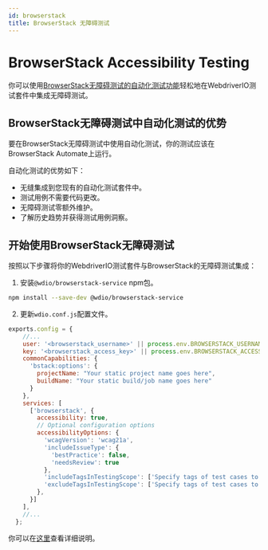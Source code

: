 ```yaml
---
id: browserstack
title: BrowserStack 无障碍测试
---
```


# BrowserStack Accessibility Testing

你可以使用[BrowserStack无障碍测试的自动化测试功能](https://www.browserstack.com/docs/accessibility/automated-tests?utm_source=webdriverio&utm_medium=partnered&utm_campaign=documentation)轻松地在WebdriverIO测试套件中集成无障碍测试。

## BrowserStack无障碍测试中自动化测试的优势

要在BrowserStack无障碍测试中使用自动化测试，你的测试应该在BrowserStack Automate上运行。

自动化测试的优势如下：

* 无缝集成到您现有的自动化测试套件中。
* 测试用例不需要代码更改。
* 无障碍测试零额外维护。
* 了解历史趋势并获得测试用例洞察。

## 开始使用BrowserStack无障碍测试

按照以下步骤将你的WebdriverIO测试套件与BrowserStack的无障碍测试集成：

1. 安装`@wdio/browserstack-service` npm包。

```bash npm2yarn
npm install --save-dev @wdio/browserstack-service
```

2. 更新`wdio.conf.js`配置文件。

```javascript
exports.config = {
    //...
    user: '<browserstack_username>' || process.env.BROWSERSTACK_USERNAME,
    key: '<browserstack_access_key>' || process.env.BROWSERSTACK_ACCESS_KEY,
    commonCapabilities: {
      'bstack:options': {
        projectName: "Your static project name goes here",
        buildName: "Your static build/job name goes here"
      }
    },
    services: [
      ['browserstack', {
        accessibility: true,
        // Optional configuration options
        accessibilityOptions: {
          'wcagVersion': 'wcag21a',
          'includeIssueType': {
            'bestPractice': false,
            'needsReview': true
          },
          'includeTagsInTestingScope': ['Specify tags of test cases to be included'],
          'excludeTagsInTestingScope': ['Specify tags of test cases to be excluded']
        },
      }]
    ],
    //...
  };
```

你可以在[这里](https://www.browserstack.com/docs/accessibility/automated-tests/get-started/webdriverio?utm_source=webdriverio&utm_medium=partnered&utm_campaign=documentation)查看详细说明。